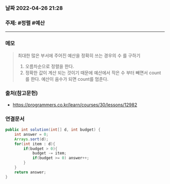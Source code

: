 ### 날짜  2022-04-26 21:28
### 주제: #정렬 #예산 
---
### 메모
> 최대한 많은 부서에 주어진 예산을 정확히 쓰는 경우의 수 를 구하기
> 1.  오름차순으로 정렬을 한다.
> 2.  정확한 값이 계산 되는 것이기 때문에 예산에서 작은 수 부터  빼면서 count를 한다. 예산이 음수가 되면 count를 멈춘다.
### 출처(참고문헌)
- https://programmers.co.kr/learn/courses/30/lessons/12982
### 연결문서



```java
public int solution(int[] d, int budget) {
	int answer = 0;
	Arrays.sort(d);
	for(int item : d){
		if(budget > 0){
			budget -= item;
			if(budget >= 0) answer++;
		}
	}
	return answer;
}
```
